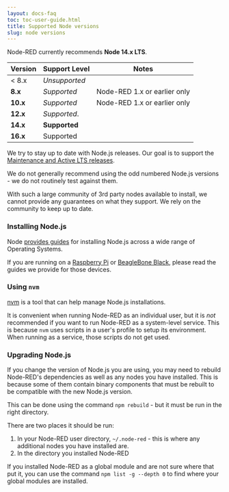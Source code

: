 ```yaml
---
layout: docs-faq
toc: toc-user-guide.html
title: Supported Node versions
slug: node versions
---
```


Node-RED currently recommends **Node 14.x LTS**.

Version    | Support Level   | Notes
-----------|-----------------|------
 < 8.x     | *Unsupported*   |
 **8.x**   | *Supported*     | Node-RED 1.x or earlier only
 **10.x**  | *Supported*     | Node-RED 1.x or earlier only
 **12.x**  | *Supported*.    |  
 **14.x**  | **Supported**   |  
 **16.x**  | Supported       |  

We try to stay up to date with Node.js releases. Our goal is to support
the [Maintenance and Active LTS releases](https://nodejs.org/en/about/releases/).

We do not generally recommend using the odd numbered Node.js versions - we do not
routinely test against them.

With such a large community of 3rd party nodes available to install, we cannot
provide any guarantees on what they support. We rely on the community to keep
up to date.

### Installing Node.js

Node [provides guides](https://nodejs.org/en/download/package-manager/) for
installing Node.js across a wide range of Operating Systems.

If you are running on a [Raspberry Pi](../hardware/raspberrypi) or
[BeagleBone Black](../hardware/beagleboneblack), please read the guides
we provide for those devices.

### Using `nvm`

[nvm](https://github.com/nvm-sh/nvm/blob/master/README.md) is a tool that can
help manage Node.js installations.

It is convenient when running Node-RED as an individual user, but it is *not*
recommended if you want to run Node-RED as a system-level service. This is because
`nvm` uses scripts in a user's profile to setup its environment. When running
as a service, those scripts do not get used.

### Upgrading Node.js

If you change the version of Node.js you are using, you may need to rebuild
Node-RED's dependencies as well as any nodes you have installed. This is because
some of them contain binary components that must be rebuilt to be compatible with
the new Node.js version.

This can be done using the command `npm rebuild` - but it must be run in the right
directory.

There are two places it should be run:

1. In your Node-RED user directory, `~/.node-red` - this is where any additional
   nodes you have installed are.
2. In the directory you installed Node-RED

If you installed Node-RED as a global module and are not sure where that put it,
you can use the command `npm list -g --depth 0` to find where your global modules
are installed.
